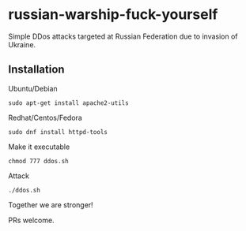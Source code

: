 # russian-warship-fuck-yourself

Simple DDos attacks targeted at Russian Federation due to invasion of Ukraine.

## Installation
Ubuntu/Debian
```
sudo apt-get install apache2-utils
```

Redhat/Centos/Fedora
```
sudo dnf install httpd-tools
```

Make it executable
```
chmod 777 ddos.sh
```

Attack
```
./ddos.sh
```

Together we are stronger!

PRs welcome.

